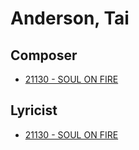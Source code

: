 # Anderson, Tai

## Composer

- [21130 - SOUL ON FIRE](/hymns/21130.md)

## Lyricist

- [21130 - SOUL ON FIRE](/hymns/21130.md)

